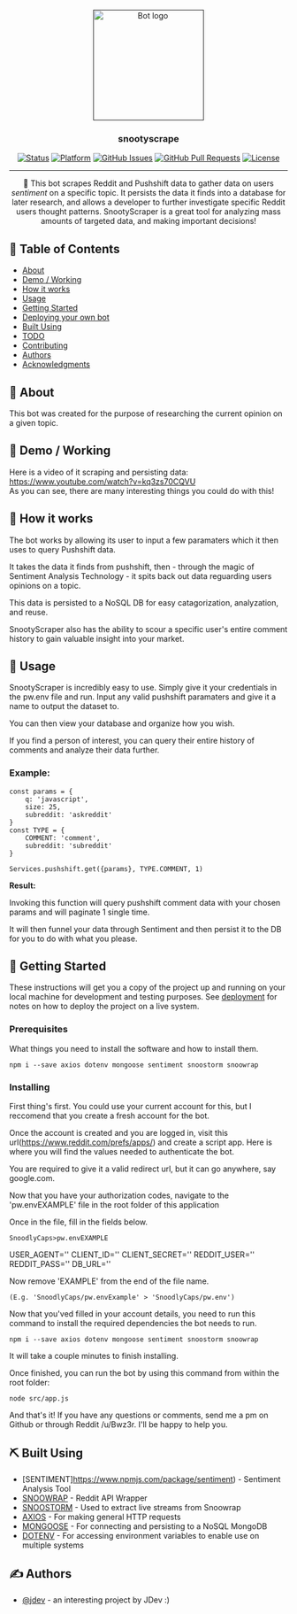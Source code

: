 <p align="center">
  <a href="" rel="noopener">
 <img width=200px height=200px src="https://i.imgur.com/FxL5qM0.jpg" alt="Bot logo"></a>
</p>

<h3 align="center">snootyscrape</h3>

<div align="center">

[![Status](https://img.shields.io/badge/status-active-success.svg)]()
[![Platform](https://img.shields.io/badge/platform-reddit-orange.svg)](https://www.reddit.com/user/Wordbook_Bot)
[![GitHub Issues](https://img.shields.io/github/issues/kylelobo/The-Documentation-Compendium.svg)](https://github.com/kylelobo/The-Documentation-Compendium/issues)
[![GitHub Pull Requests](https://img.shields.io/github/issues-pr/kylelobo/The-Documentation-Compendium.svg)](https://github.com/kylelobo/The-Documentation-Compendium/pulls)
[![License](https://img.shields.io/badge/license-MIT-blue.svg)](/LICENSE)

</div>

---

<p align="center"> 🤖 This bot scrapes Reddit and Pushshift data to gather data on users <em>sentiment</em> on a specific topic. It persists the data it finds into a database for later research, and allows a developer to further investigate specific Reddit users thought patterns. SnootyScraper is a great tool for analyzing mass amounts of targeted data, and making important decisions!
    <br> 
</p>

## 📝 Table of Contents

- [About](#about)
- [Demo / Working](#demo)
- [How it works](#working)
- [Usage](#usage)
- [Getting Started](#getting_started)
- [Deploying your own bot](#deployment)
- [Built Using](#built_using)
- [TODO](../TODO.md)
- [Contributing](../CONTRIBUTING.md)
- [Authors](#authors)
- [Acknowledgments](#acknowledgement)

## 🧐 About <a name = "about"></a>

This bot was created for the purpose of researching the current opinion on a given topic.

## 🎥 Demo / Working <a name = "demo"></a>

Here is a video of it scraping and persisting data: <a href= 'https://www.youtube.com/watch?v=kq3zs70CQVU'>https://www.youtube.com/watch?v=kq3zs70CQVU</a><br>
As you can see, there are many interesting things you could do with this!


## 💭 How it works <a name = "working"></a>

The bot works by allowing its user to input a few paramaters which it then uses to query Pushshift data.

It takes the data it finds from pushshift, then - through the magic of Sentiment Analysis Technology - it spits back out data reguarding users opinions on a topic.

This data is persisted to a NoSQL DB for easy catagorization, analyzation, and reuse.

SnootyScraper also has the ability to scour a specific user's entire comment history to gain valuable insight into your market.


## 🎈 Usage <a name = "usage"></a>

SnootyScraper is incredibly easy to use. Simply give it your credentials in the pw.env file and run. Input any valid pushshift paramaters and give it a name to output the dataset to.

You can then view your database and organize how you wish.

If you find a person of interest, you can query their entire history of comments and analyze their data further.

### Example:
```
const params = {
    q: 'javascript',
    size: 25,
    subreddit: 'askreddit'
}
const TYPE = {
    COMMENT: 'comment',
    subreddit: 'subreddit'
}

Services.pushshift.get({params}, TYPE.COMMENT, 1)
```

**Result:**

Invoking this function will query pushshift comment data with your chosen params and will paginate 1 single time.

It will then funnel your data through Sentiment and then persist it to the DB for you to do with what you please.


## 🏁 Getting Started <a name = "getting_started"></a>

These instructions will get you a copy of the project up and running on your local machine for development and testing purposes. See [deployment](#deployment) for notes on how to deploy the project on a live system.

### Prerequisites

What things you need to install the software and how to install them.

```
npm i --save axios dotenv mongoose sentiment snoostorm snoowrap
```

### Installing

First thing's first. You could use your current account for this, but I reccomend that you create a fresh account for the bot.

Once the account is created and you are logged in, visit this url(https://www.reddit.com/prefs/apps/) and create a script app. Here is where you will find the values needed to authenticate the bot.

You are required to give it a valid redirect url, but it can go anywhere, say google.com.

Now that you have your authorization codes, navigate to the 'pw.envEXAMPLE' file in the root folder of this application

Once in the file, fill in the fields below.

    SnoodlyCaps>pw.envEXAMPLE

USER_AGENT=''
CLIENT_ID=''
CLIENT_SECRET=''
REDDIT_USER=''
REDDIT_PASS=''
DB_URL=''

Now remove 'EXAMPLE' from the end of the file name.

    (E.g. 'SnoodlyCaps/pw.envExample' > 'SnoodlyCaps/pw.env')

Now that you'ved filled in your account details, you need to run this command to install the required dependencies the bot needs to run.

```
npm i --save axios dotenv mongoose sentiment snoostorm snoowrap

```

It will take a couple minutes to finish installing.

Once finished, you can run the bot by using this command from within the root folder:

    node src/app.js

And that's it! If you have any questions or comments, send me a pm on Github or through Reddit /u/Bwz3r. I'll be happy to help you.

## ⛏️ Built Using <a name = "built_using"></a>

- [SENTIMENT]https://www.npmjs.com/package/sentiment) - Sentiment Analysis Tool
- [SNOOWRAP](https://www.npmjs.com/package/snoowrap) - Reddit API Wrapper
- [SNOOSTORM](https://www.npmjs.com/package/snoostorm) - Used to extract live streams from Snoowrap
- [AXIOS](https://www.npmjs.com/package/axios) - For making general HTTP requests
- [MONGOOSE](https://www.npmjs.com/package/mongoose) - For connecting and persisting to a NoSQL MongoDB
- [DOTENV](https://www.npmjs.com/package/dotenv) - For accessing environment variables to enable use on multiple systems


## ✍️ Authors <a name = "authors"></a>

- [@jdev](https://github.com/web-temps) - an interesting project by JDev :)
